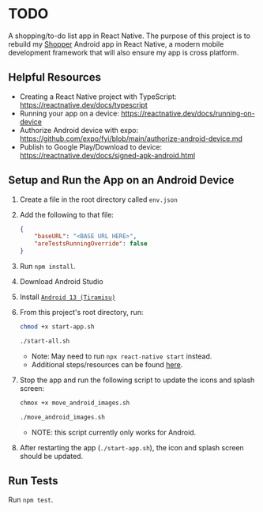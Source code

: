 # TODO

A shopping/to-do list app in React Native. The purpose of this project is to rebuild my [Shopper](https://github.com/johneastman/Shopper) Android app in React Native, a modern mobile development framework that will also ensure my app is cross platform.

## Helpful Resources

-   Creating a React Native project with TypeScript: https://reactnative.dev/docs/typescript
-   Running your app on a device: https://reactnative.dev/docs/running-on-device
-   Authorize Android device with expo: https://github.com/expo/fyi/blob/main/authorize-android-device.md
-   Publish to Google Play/Download to device: https://reactnative.dev/docs/signed-apk-android.html

## Setup and Run the App on an Android Device

1. Create a file in the root directory called `env.json`
1. Add the following to that file:
    ```json
    {
        "baseURL": "<BASE URL HERE>",
        "areTestsRunningOverride": false
    }
    ```
1. Run `npm install`.
1. Download Android Studio
1. Install [`Android 13 (Tiramisu)`](https://reactnative.dev/docs/environment-setup?guide=native#android-sdk)
1. From this project's root directory, run:

    ```bash
    chmod +x start-app.sh

    ./start-all.sh
    ```

    - Note: May need to run `npx react-native start` instead.
    - Additional steps/resources can be found [here](https://reactnative.dev/docs/environment-setup?guide=native).

1. Stop the app and run the following script to update the icons and splash screen:

    ```bash
    chmox +x move_android_images.sh

    ./move_android_images.sh
    ```

    - NOTE: this script currently only works for Android.

1. After restarting the app (`./start-app.sh`), the icon and splash screen should be updated.

## Run Tests

Run `npm test`.
